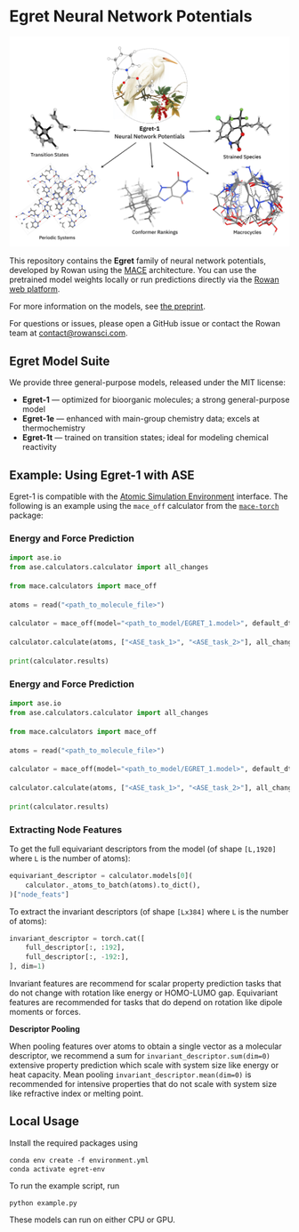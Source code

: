 # Egret Neural Network Potentials

<p align="center">
<img src="docs/visual_abstract.png" alt="Visual Abstract" width="650"/>
</p>

This repository contains the **Egret** family of neural network potentials, developed by Rowan using the [MACE](https://github.com/ACEsuit/mace) architecture. You can use the pretrained model weights locally or run predictions directly via the [Rowan web platform](https://labs.rowansci.com/).

For more information on the models, see [the preprint](https://rowansci.com/publications/egret-1-pretrained-neural-network-potentials).

For questions or issues, please open a GitHub issue or contact the Rowan team at contact@rowansci.com.

## Egret Model Suite

We provide three general-purpose models, released under the MIT license:

- **Egret-1** — optimized for bioorganic molecules; a strong general-purpose model  
- **Egret-1e** — enhanced with main-group chemistry data; excels at thermochemistry  
- **Egret-1t** — trained on transition states; ideal for modeling chemical reactivity  

## Example: Using Egret-1 with ASE
Egret-1 is compatible with the [Atomic Simulation Environment](https://wiki.fysik.dtu.dk/ase/) interface. The following is an example using the `mace_off` calculator from the [`mace-torch`](https://github.com/ACEsuit/mace) package:


### Energy and Force Prediction

```python
import ase.io
from ase.calculators.calculator import all_changes

from mace.calculators import mace_off

atoms = read("<path_to_molecule_file>")

calculator = mace_off(model="<path_to_model/EGRET_1.model>", default_dtype="float64")

calculator.calculate(atoms, ["<ASE_task_1>", "<ASE_task_2>"], all_changes)

print(calculator.results)
```

### Energy and Force Prediction

```python
import ase.io
from ase.calculators.calculator import all_changes

from mace.calculators import mace_off

atoms = read("<path_to_molecule_file>")

calculator = mace_off(model="<path_to_model/EGRET_1.model>", default_dtype="float64")

calculator.calculate(atoms, ["<ASE_task_1>", "<ASE_task_2>"], all_changes)

print(calculator.results)
```

### Extracting Node Features

To get the full equivariant descriptors from the model (of shape `[L,1920]` where `L` is the number of atoms):

```python
equivariant_descriptor = calculator.models[0](
    calculator._atoms_to_batch(atoms).to_dict(),
)["node_feats"]

```

To extract the invariant descriptors (of shape `[Lx384]` where `L` is the number of atoms):

```python
invariant_descriptor = torch.cat([
    full_descriptor[:, :192],
    full_descriptor[:, -192:],
], dim=1)
```

Invariant features are recommend for scalar property prediction tasks that do not change with rotation like energy or HOMO-LUMO gap. Equivariant features are recommended for tasks that do depend on rotation like dipole moments or forces.

**Descriptor Pooling**

When pooling features over atoms to obtain a single vector as a molecular descriptor, we recommend a sum for `invariant_descriptor.sum(dim=0)` extensive property prediction which scale with system size like energy or heat capacity. Mean pooling `invariant_descriptor.mean(dim=0)` is recommended for intensive properties that do not scale with system size like refractive index or melting point.


## Local Usage
Install the required packages using 
```
conda env create -f environment.yml
conda activate egret-env      
```

To run the example script, run 
```
python example.py
```

These models can run on either CPU or GPU. 

